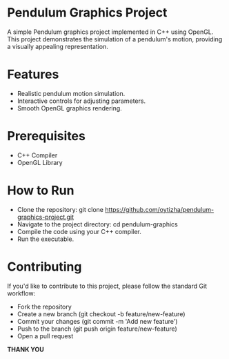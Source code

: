 # Pendulum Graphics Project
A simple Pendulum graphics project implemented in C++ using OpenGL. This project demonstrates the simulation of a pendulum's motion, providing a visually appealing representation.

# Features
- Realistic pendulum motion simulation.
- Interactive controls for adjusting parameters.
- Smooth OpenGL graphics rendering.

# Prerequisites
- C++ Compiler
- OpenGL Library

# How to Run
- Clone the repository: git clone https://github.com/oytizha/pendulum-graphics-project.git
- Navigate to the project directory: cd pendulum-graphics
- Compile the code using your C++ compiler.
- Run the executable.

# Contributing
If you'd like to contribute to this project, please follow the standard Git workflow:
- Fork the repository
- Create a new branch (git checkout -b feature/new-feature)
- Commit your changes (git commit -m 'Add new feature')
- Push to the branch (git push origin feature/new-feature)
- Open a pull request

**THANK YOU**
